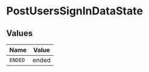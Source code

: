 # PostUsersSignInDataState


## Values

| Name    | Value   |
| ------- | ------- |
| `ENDED` | ended   |